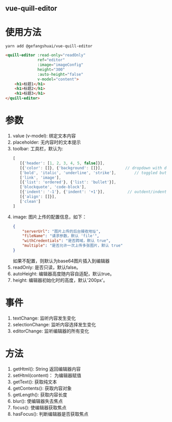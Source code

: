 vue-quill-editor
----
# 使用方法
```shell script
yarn add @gefangshuai/vue-quill-editor
```
```html
<quill-editor :read-only="readOnly"
              ref="editor"
              :image="imageConfig"
              height="300"
              :auto-height="false"
              v-model="content">
    <h1>标题1</h1>
    <h1>标题2</h1>
    <h1>标题3</h1>
</quill-editor>
```
# 参数

1. value (v-model): 绑定文本内容
2. placeholder: 无内容时的文本提示
3. toolbar: 工具栏，默认为:
     ```javascript
     [
        [{'header': [1, 2, 3, 4, 5, false]}],
        [{'color': []}, {'background': []}],          // dropdown with defaults from theme
        ['bold', 'italic', 'underline', 'strike'],        // toggled buttons
        ['link', 'image'],
        [{'list': 'ordered'}, {'list': 'bullet'}],
        ['blockquote', 'code-block'],
        [{'indent': '-1'}, {'indent': '+1'}],          // outdent/indent
        [{'align': []}],
        ['clean']
     ]
     ```
4. image: 图片上传的配置信息，如下：
    ```json
    {
        "serverUrl": "图片上传的后台接收地址",
        "fileName": "请求参数，默认 'file'",
        "withCredentials": "是否跨域，默认 true",
        "multiple": "是否允许一次上传多张图片，默认 true"
    }
    ```
    如果不配置，则默认为base64图片插入到编辑器
5. readOnly: 是否只读，默认false。
6. autoHeight: 编辑器高度随内容自适配，默认true。
7. height: 编辑器初始化时的高度，默认'200px'。

# 事件
1. textChange: 监听内容发生变化
2. selectionChange: 监听内容选择发生变化
3. editorChange: 监听编辑器的所有变化

# 方法

1. getHtml(): String
    返回编辑器内容
2. setHtml(content)： 
    为编辑器赋值
3. getText(): 获取纯文本
4. getContents(): 获取内容对象
5. getLength(): 获取内容长度
6. blur(): 使编辑器失去焦点
7. focus(): 使编辑器获取焦点
8. hasFocus(): 判断编辑器是否获取焦点